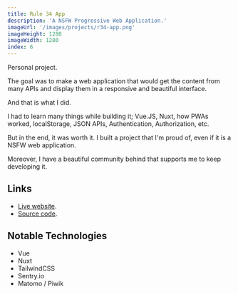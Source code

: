 ```yaml
---
title: Rule 34 App
description: 'A NSFW Progressive Web Application.'
imageUrl: '/images/projects/r34-app.png'
imageHeight: 1280
imageWidth: 1280
index: 6
---
```


Personal project.

The goal was to make a web application that would get the content from many APIs and display them in a responsive and beautiful interface.

And that is what I did.

I had to learn many things while building it; Vue.JS, Nuxt, how PWAs worked, localStorage, JSON APIs, Authentication, Authorization, etc.

But in the end, it was worth it.
I built a project that I'm proud of, even if it is a NSFW web application.

Moreover, I have a beautiful community behind that supports me to keep developing it.

## Links

- [Live website](https://r34.app/?domain=safebooru.org).
- [Source code](https://github.com/Rule-34/App).

## Notable Technologies

- Vue
- Nuxt
- TailwindCSS
- Sentry.io
- Matomo / Piwik
